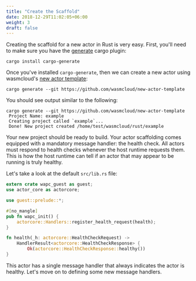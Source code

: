 ```yaml
---
title: "Create the Scaffold"
date: 2018-12-29T11:02:05+06:00
weight: 3
draft: false
---
```


Creating the scaffold for a new actor in Rust is very easy. First, you'll need to make sure you have the [generate](https://crates.io/crates/cargo-generate) cargo plugin:

```
cargo install cargo-generate
```

Once you've installed `cargo-generate`, then we can create a new actor using wasmcloud's [new actor template](https://github.com/wasmcloud/new-actor-template):

```
cargo generate --git https://github.com/wasmcloud/new-actor-template
```

You should see output similar to the following:

```shell
cargo generate --git https://github.com/wasmcloud/new-actor-template
 Project Name: example
 Creating project called `example`...
 Done! New project created /home/test/wasmcloud/rust/example
```

Your new project should be ready to build. Your actor scaffolding comes equipped with a mandatory message handler: the health check. All actors
must respond to health checks whenever the host runtime requests them. This is how the host runtime can tell if an actor that may appear to be running is truly healthy.

Let's take a look at the default `src/lib.rs` file:

```rust
extern crate wapc_guest as guest;
use actor_core as actorcore;

use guest::prelude::*;

#[no_mangle]
pub fn wapc_init() {
    actorcore::Handlers::register_health_request(health);
}

fn health(_h: actorcore::HealthCheckRequest) -> 
    HandlerResult<actorcore::HealthCheckResponse> {
        Ok(actorcore::HealthCheckResponse::healthy())
}
```

This actor has a single message handler that always indicates the actor is healthy. Let's move on to defining some new message handlers.

